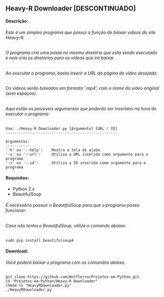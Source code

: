 ## Heavy-R Downloader [DESCONTINUADO]

#### Descrição:

###### Este é um simples programa que possui a função de baixar vídeos do site Heavy-R.
###### O programa cria uma pasta no mesmo diretório que está sendo executado e nele cria os diretórios para os vídeos que irá baixar.
###### Ao executar o programa, basta inserir a URL da página do vídeo desejado.
###### Os vídeos serão baixados em formato '.mp4', com o nome do vídeo original (sem espaços).

###### Aqui estão os possíveis argumentos que poderão ser inseridos na hora de executar o programa:


    Uso: ./Heavy-R Downloader.py [Argumento] [URL / ID]
    ---------------------------------------------------
    
    Argumentos:
    -----------
    '-h' ou '--help':    Mostra a tela de ajuda
    '-u' ou '--url':     Utiliza a URL inserida como argumento para o programa
    '-i' ou '--id':      Utiliza a ID inserida como argumento para o programa
    

#### Requisitos:
- Python 2.x
- BeautifulSoup

###### É necessário possuir o BeautifulSoup para que o programa possa funcionar.
###### Caso não tenha o BeautifulSoup, utilize o comando abaixo:

    sudo pip install beautifulsoup4

#### Download:

###### Você poderá baixar o programa com os comandos abaixo:

    git clone https://github.com/Wolfterro/Projetos-em-Python.git
    cd "Projetos-em-Python/Heavy-R Downloader"
    chmod +x "HeavyRDownloader.py"
    ./HeavyRDownloader.py

